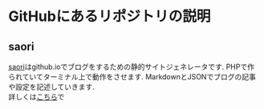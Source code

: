 # GitHubにあるリポジトリの説明
## saori
[saori](https://github.com/hrgruri/saori)はgithub.ioでブログをするための静的サイトジェネレータです. PHPで作られていてターミナル上で動作をさせます. MarkdownとJSONでブログの記事や設定を記述していきます.  
詳しくは[こちら](/repository/saori)で
